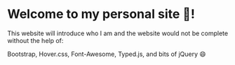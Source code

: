 # Welcome to my personal site 🎊!

This website will introduce who I am and the website would not be complete without the help of: </br>

Bootstrap, Hover.css, Font-Awesome, Typed.js, and bits of jQuery 😄
